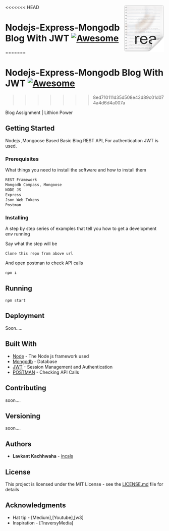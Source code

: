 <<<<<<< HEAD
<img src="blog.png" align="right" /> 
# Nodejs-Express-Mongodb Blog With JWT  [![Awesome](https://cdn.rawgit.com/sindresorhus/awesome/d7305f38d29fed78fa85652e3a63e154dd8e8829/media/badge.svg)](https://github.com/sindresorhus/awesome) 
=======
# Nodejs-Express-Mongodb Blog With JWT [![Awesome](https://cdn.rawgit.com/sindresorhus/awesome/d7305f38d29fed78fa85652e3a63e154dd8e8829/media/badge.svg)](https://github.com/sindresorhus/awesome)
>>>>>>> 8ed710111d35d508e43d89c01d074a4d6d4a007a

Blog Assignment | Lithion Power

## Getting Started

Nodejs ,Mongoose Based Basic Blog REST API, For authentication JWT is used. 

### Prerequisites

What things you need to install the software and how to install them

```
REST Framework
Mongodb Compass, Mongoose
NODE JS
Express
Json Web Tokens
Postman
```

### Installing

A step by step series of examples that tell you how to get a development env running

Say what the step will be

```
Clone this repo from above url
```

And open postman to check API calls

```
npm i
```



## Running 
```
npm start

```

## Deployment

Soon.....

## Built With

* [Node](https://nodejs.org/) - The Node js framework used
* [Mongodb](https://www.mongodb.com/) - Database
* [JWT](https://jwt.io/) - Session Management and Authentication
* [POSTMAN](https://www.getpostman.com/) - Checking API Calls

## Contributing

soon....

## Versioning

soon....

## Authors

* **Lavkant Kachhwaha**  - [incals](https://github.com/Lavkushwaha)



## License

This project is licensed under the MIT License - see the [LICENSE.md](LICENSE.md) file for details

## Acknowledgments

* Hat tip - [Medium],[Youtube],[w3]
* Inspiration - [TraversyMedia]

